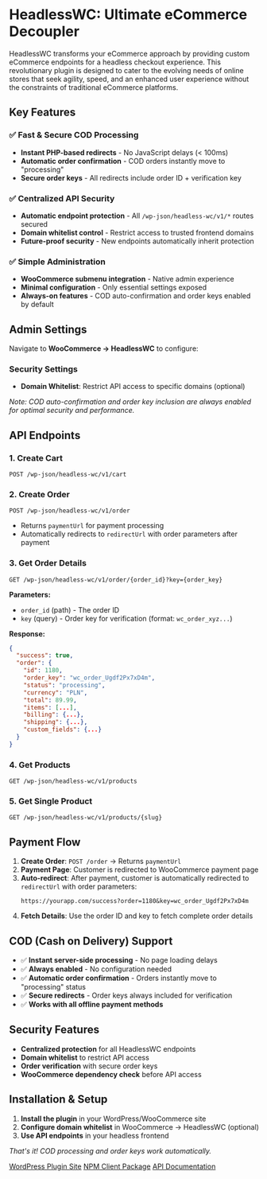 # HeadlessWC: Ultimate eCommerce Decoupler

HeadlessWC transforms your eCommerce approach by providing custom eCommerce endpoints for a headless checkout experience. This revolutionary plugin is designed to cater to the evolving needs of online stores that seek agility, speed, and an enhanced user experience without the constraints of traditional eCommerce platforms.

## Key Features

### ✅ Fast & Secure COD Processing

- **Instant PHP-based redirects** - No JavaScript delays (< 100ms)
- **Automatic order confirmation** - COD orders instantly move to "processing"
- **Secure order keys** - All redirects include order ID + verification key

### ✅ Centralized API Security

- **Automatic endpoint protection** - All `/wp-json/headless-wc/v1/*` routes secured
- **Domain whitelist control** - Restrict access to trusted frontend domains
- **Future-proof security** - New endpoints automatically inherit protection

### ✅ Simple Administration

- **WooCommerce submenu integration** - Native admin experience
- **Minimal configuration** - Only essential settings exposed
- **Always-on features** - COD auto-confirmation and order keys enabled by default

## Admin Settings

Navigate to **WooCommerce → HeadlessWC** to configure:

### Security Settings

- **Domain Whitelist**: Restrict API access to specific domains (optional)

_Note: COD auto-confirmation and order key inclusion are always enabled for optimal security and performance._

## API Endpoints

### 1. Create Cart

`POST /wp-json/headless-wc/v1/cart`

### 2. Create Order

`POST /wp-json/headless-wc/v1/order`

- Returns `paymentUrl` for payment processing
- Automatically redirects to `redirectUrl` with order parameters after payment

### 3. Get Order Details

`GET /wp-json/headless-wc/v1/order/{order_id}?key={order_key}`

**Parameters:**

- `order_id` (path) - The order ID
- `key` (query) - Order key for verification (format: `wc_order_xyz...`)

**Response:**

```json
{
  "success": true,
  "order": {
    "id": 1180,
    "order_key": "wc_order_Ugdf2Px7xD4m",
    "status": "processing",
    "currency": "PLN",
    "total": 89.99,
    "items": [...],
    "billing": {...},
    "shipping": {...},
    "custom_fields": {...}
  }
}
```

### 4. Get Products

`GET /wp-json/headless-wc/v1/products`

### 5. Get Single Product

`GET /wp-json/headless-wc/v1/products/{slug}`

## Payment Flow

1. **Create Order**: `POST /order` → Returns `paymentUrl`
2. **Payment Page**: Customer is redirected to WooCommerce payment page
3. **Auto-redirect**: After payment, customer is automatically redirected to `redirectUrl` with order parameters:
   ```
   https://yourapp.com/success?order=1180&key=wc_order_Ugdf2Px7xD4m
   ```
4. **Fetch Details**: Use the order ID and key to fetch complete order details

## COD (Cash on Delivery) Support

- ✅ **Instant server-side processing** - No page loading delays
- ✅ **Always enabled** - No configuration needed
- ✅ **Automatic order confirmation** - Orders instantly move to "processing" status
- ✅ **Secure redirects** - Order keys always included for verification
- ✅ **Works with all offline payment methods**

## Security Features

- **Centralized protection** for all HeadlessWC endpoints
- **Domain whitelist** to restrict API access
- **Order verification** with secure order keys
- **WooCommerce dependency check** before API access

## Installation & Setup

1. **Install the plugin** in your WordPress/WooCommerce site
2. **Configure domain whitelist** in WooCommerce → HeadlessWC (optional)
3. **Use API endpoints** in your headless frontend

_That's it! COD processing and order keys work automatically._

[WordPress Plugin Site](https://wordpress.org/plugins/headless-wc/)
[NPM Client Package](https://www.npmjs.com/package/headless-wc-client)
[API Documentation](https://dawidw5219.github.io/headless-wc/)
